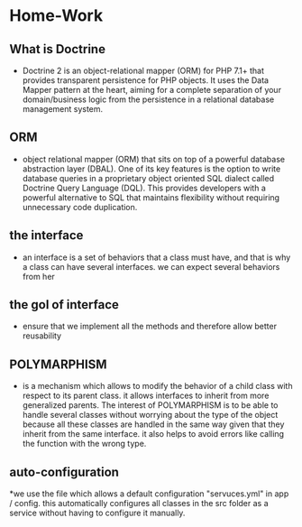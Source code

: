 # Home-Work


## What is Doctrine

* Doctrine 2 is an object-relational mapper (ORM) for PHP 7.1+ that provides transparent persistence for PHP objects. It uses the Data Mapper pattern at the heart, aiming for a complete separation of your domain/business logic from the persistence in a relational database management system.



## ORM

* object relational mapper (ORM) that sits on top of a powerful database abstraction layer (DBAL). One of its key features is the option to write database queries in a proprietary object oriented SQL dialect called Doctrine Query Language (DQL). This provides developers with a powerful alternative to SQL that maintains flexibility without requiring unnecessary code duplication.



## the interface

* an interface is a set of behaviors that a class must have, and that is why a class can have several interfaces. we can expect several behaviors from her



## the gol of interface

* ensure that we implement all the methods and therefore allow better reusability




## POLYMARPHISM

* is a mechanism which allows to modify the behavior of a child class with respect to its parent class. it allows interfaces to inherit from more generalized parents. The interest of POLYMARPHISM is to be able to handle several classes without worrying about the type of the object because all these classes are handled in the same way given that they inherit from the same interface. it also helps to avoid errors like calling the function with the wrong type.


## auto-configuration

*we use the file which allows a default configuration "servuces.yml" in app / config. this automatically configures all classes in the src folder as a service without having to configure it manually.